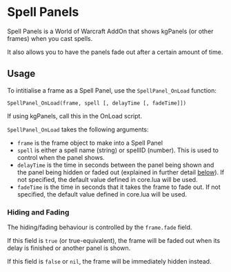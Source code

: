 Spell Panels
============

Spell Panels is a World of Warcraft AddOn that shows kgPanels (or other frames) when you cast spells.

It also allows you to have the panels fade out after a certain amount of time.

## Usage
To intitialise a frame as a Spell Panel, use the `SpellPanel_OnLoad` function:
```
SpellPanel_OnLoad(frame, spell [, delayTime [, fadeTime]])
```

If using kgPanels, call this in the OnLoad script.

`SpellPanel_OnLoad` takes the following arguments:
* `frame` is the frame object to make into a Spell Panel
* `spell` is either a spell name (string) or spellID (number). This is used to control when the panel shows.
* `delayTime` is the time in seconds between the panel being shown and the panel being hidden or faded out (explained in further detail [below](#hiding-and-fading)). If not specified, the default value defined in core.lua will be used. 
* `fadeTime` is the time in seconds that it takes the frame to fade out. If not specified, the default value defined in core.lua will be used. 

### Hiding and Fading
The hiding/fading behaviour is controlled by the `frame.fade` field.

If this field is `true` (or true-equivalent), the frame will be faded out when its delay is finished or another panel is shown.

If this field is `false` or `nil`, the frame will be immediately hidden instead.